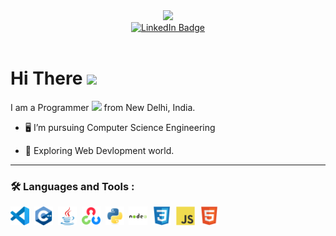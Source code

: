 <div id="header" align="center">
  <img src="https://encrypted-tbn0.gstatic.com/images?q=tbn:ANd9GcSlqPfYnvug2tsgIbm0NAz_LhOSMb_wf_5G8xzE5nMzliots80HtD6FbuGnTwZ0H8JIhXM&usqp=CAU)" width="150"/>
</div>

<div id="badges" align="center">
  <a href="https://www.linkedin.com/in/priyanshubbs/">
    <img src="https://img.shields.io/badge/LinkedIn-blue?style=for-the-badge&logo=linkedin&logoColor=white" alt="LinkedIn Badge"/>
  </a>
</div>

<img src="https://komarev.com/ghpvc/?username=PriyanshuBBS&style=flat-square&color=blue" alt=""/>

<h1>
  Hi There
  <img src="https://media.giphy.com/media/hvRJCLFzcasrR4ia7z/giphy.gif" width="30px"/>
</h1>

I am a Programmer <img src="https://media.giphy.com/media/WUlplcMpOCEmTGBtBW/giphy.gif" width="30"> from New Delhi, India.

- :desktop_computer: I’m pursuing Computer Science Engineering

- :mag_right: Exploring Web Devlopment world.

---

### :hammer_and_wrench: Languages and Tools :
<div>
  <img src="https://github.com/devicons/devicon/blob/master/icons/vscode/vscode-original.svg" title="VS Code" alt="VS Code" width="30" height="30"/>&nbsp;
  <img src="https://github.com/devicons/devicon/blob/master/icons/cplusplus/cplusplus-original.svg" title="C++" alt="C++" width="30" height="30"/>&nbsp;
   <img src="https://github.com/devicons/devicon/blob/master/icons/java/java-original.svg" title="Python" alt="C" width="30" height="30"/>&nbsp;
  <img src="https://github.com/devicons/devicon/blob/master/icons/opencv/opencv-original.svg" title="OpenCV" alt="C" width="30" height="30"/>&nbsp;
  <img src="https://github.com/devicons/devicon/blob/master/icons/python/python-original.svg" title="Python" alt="C" width="30" height="30"/>&nbsp;
  <img src="https://github.com/devicons/devicon/blob/master/icons/nodejs/nodejs-original-wordmark.svg" title="Python" alt="C" width="30" height="30"/>&nbsp;
  <img src="https://github.com/devicons/devicon/blob/master/icons/css3/css3-original.svg" title="Python" alt="C" width="30" height="30"/>&nbsp;
  <img src="https://github.com/devicons/devicon/blob/master/icons/javascript/javascript-original.svg" title="Python" alt="C" width="30" height="30"/>&nbsp;
  <img src="https://github.com/devicons/devicon/blob/master/icons/html5/html5-original.svg" title="Python" alt="C" width="30" height="30"/>&nbsp;
  
</div>
